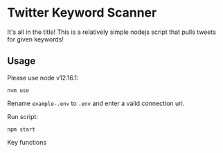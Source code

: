 
# Twitter Keyword Scanner

It's all in the title! This is a relatively simple nodejs script that pulls tweets for given keywords!

## Usage

Please use node v12.16.1:
```
nvm use
```

Rename `example-.env` to `.env` and enter a valid connection uri.

Run script:
```
npm start
```

Key functions